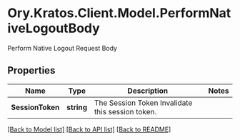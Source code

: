 # Ory.Kratos.Client.Model.PerformNativeLogoutBody
Perform Native Logout Request Body

## Properties

Name | Type | Description | Notes
------------ | ------------- | ------------- | -------------
**SessionToken** | **string** | The Session Token  Invalidate this session token. | 

[[Back to Model list]](../README.md#documentation-for-models) [[Back to API list]](../README.md#documentation-for-api-endpoints) [[Back to README]](../README.md)

